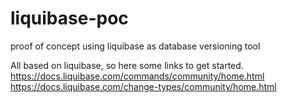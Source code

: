 # liquibase-poc
proof of concept using liquibase as database versioning tool

All based on liquibase, so here some links to get started.
https://docs.liquibase.com/commands/community/home.html
https://docs.liquibase.com/change-types/community/home.html

